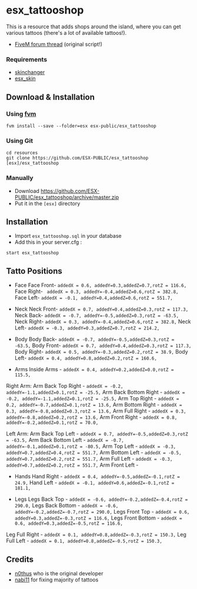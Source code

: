 # esx_tattooshop
This is a resource that adds shops around the island, where you can get various tattoos (there's a lot of available tattoos!).

- [FiveM forum thread](https://forum.fivem.net/t/release-esx-tattoos-shops/51496) (original script!)

### Requirements
- [skinchanger](https://github.com/ESX-Org/skinchanger)
- [esx_skin](https://github.com/ESX-Org/esx_skin)

## Download & Installation

### Using [fvm](https://github.com/qlaffont/fvm-installer)
```
fvm install --save --folder=esx esx-public/esx_tattooshop
```

### Using Git
```
cd resources
git clone https://github.com/ESX-PUBLIC/esx_tattooshop [esx]/esx_tattooshop
```

### Manually
- Download https://github.com/ESX-PUBLIC/esx_tattooshop/archive/master.zip
- Put it in the `[esx]` directory

## Installation
- Import `esx_tattooshop.sql` in your database
- Add this in your server.cfg :

```
start esx_tattooshop
```

## Tatto Positions
- Face
Face Front-     ```addedX = 0.6, addedY=0.3,addedZ=0.7,rotZ = 116.6,```
Face Right-    ``` addedX = 0.3, addedY=-0.4,addedZ=0.6,rotZ = 382.8,```
Face Left-   ```addedX = -0.1, addedY=0.4,addedZ=0.6,rotZ = 551.7,```

- Neck
Neck Front-    ```addedX = 0.7, addedY=0.4,addedZ=0.3,rotZ = 117.3,```
Neck Back-      ```addedX = -0.7, addedY=-0.5,addedZ=0.3,rotZ = -63.5,```
Neck Right-    ```addedX = 0.3, addedY=-0.4,addedZ=0.6,rotZ = 382.8,```
Neck Left-   ```addedX = -0.3, addedY=0.3,addedZ=0.7,rotZ = 214.2,```

- Body
Body Back- ```addedX = -0.7, addedY=-0.5,addedZ=0.3,rotZ = -63.5,```
Body Front- ```addedX = 0.7, addedY=0.4,addedZ=0.3,rotZ = 117.3,```
Body Right- ```addedX = 0.5, addedY=-0.3,addedZ=0.2,rotZ = 38.9,```
Body Left- ```addedX = 0.4, addedY=0.8,addedZ=0.2,rotZ = 160.6,```

- Arms
Inside Arms - ```addedX = 0.4, addedY=0.2,addedZ=0.0,rotZ = 115.5,```

Right Arm:
Arm  Back Top Right - ```addedX = -0.2, addedY=-1.1,addedZ=0.1,rotZ = -25.5,```
Arm  Back Bottom Right - ```addedX = -0.2, addedY=-1.1,addedZ=0.1,rotZ = -25.5,```
Arm  Top Right - ```addedX = 0.2, addedY=-0.7,addedZ=0.1,rotZ = 13.6,```
Arm  Bottom Right -  ```addedX = 0.3, addedY=-0.8,addedZ=0.3,rotZ = 13.6,```
Arm  Full Right -  ```addedX = 0.3, addedY=-0.8,addedZ=0.2,rotZ = 13.6,```
Arm  Front Right -  ```addedX = 0.8, addedY=-0.2,addedZ=0.1,rotZ = 70.0,```

Left Arm:
Arm  Back Top Left - ```addedX = 0.7, addedY=-0.5,addedZ=0.3,rotZ = -63.5,```
Arm  Back Bottom Left - ```addedX = -0.7, addedY=-0.1,addedZ=0.1,rotZ = -80.5,```
Arm  Top Left - ```addedX = -0.3, addedY=0.7,addedZ=0.4,rotZ = 551.7,```
Arm  Bottom Left -  ```addedX = -0.5, addedY=0.7,addedZ=0.2,rotZ = 551.7,```
Arm  Full Left -   ```addedX = -0.3, addedY=0.7,addedZ=0.2,rotZ = 551.7,```
Arm  Front Left -  

- Hands
 Hand Right - ```addedX = 0.4, addedY=-0.5,addedZ=-0.1,rotZ = 24.9,```
 Hand Left - ```addedX = -0.1, addedY=0.6,addedZ=-0.1,rotZ = 181.1,```

- Legs
Legs Back Top - ```addedX = -0.6, addedY=-0.2,addedZ=-0.4,rotZ = 290.0,```
Legs Back Bottom - ```addedX = -0.6, addedY=-0.2,addedZ=-0.7,rotZ = 290.0,```
Legs Front Top - ```addedX = 0.6, addedY=0.3,addedZ=-0.3,rotZ = 116.6,```
Legs Front Bottom - ```addedX = 0.6, addedY=0.3,addedZ=-0.5,rotZ = 116.6,```

Leg Full Right -  ```addedX = 0.1, addedY=0.8,addedZ=-0.3,rotZ = 150.3,```
Leg Full Left - ```addedX = 0.1, addedY=0.8,addedZ=-0.5,rotZ = 150.3,```


## Credits

- [n0thus](https://github.com/n0thus) who is the original developer
- [nabi11](https://github.com/nabi11) for fixing majority of tattoos
